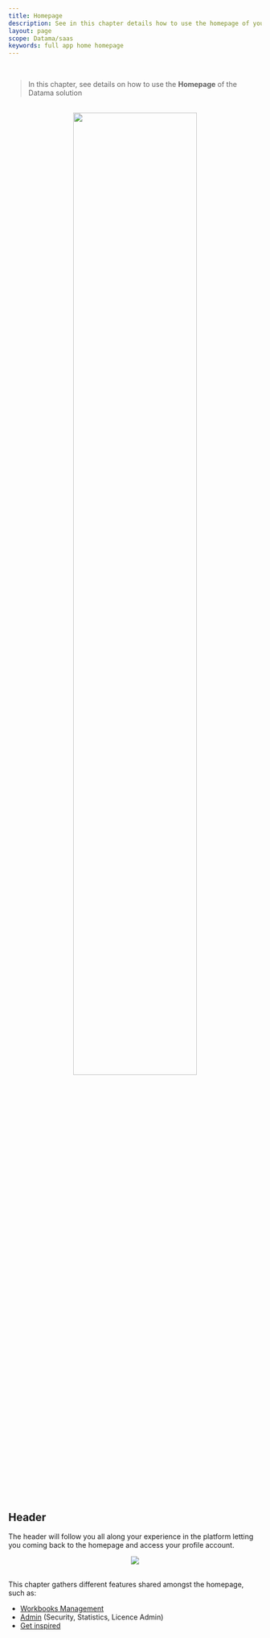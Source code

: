 ```yaml
---
title: Homepage
description: See in this chapter details how to use the homepage of your account
layout: page
scope: Datama/saas
keywords: full app home homepage
---
```


<br>

> In this chapter, see details on how to use the **Homepage**  of the Datama solution

<br>

<center><img style="width:70%;" src="{{site.url}}/{{site.baseurl}}/core_app/new/interface/homepage/images/homepage.png"/></center>


<br>


## Header 

The header will follow you all along your experience in the platform letting you coming back to the homepage and access your profile account.

<center><img src="{{site.url}}/{{site.baseurl}}/core_app/new/interface/homepage/images/homepage_header.png"/></center>



<br>

This chapter gathers different features shared amongst the homepage, such as: 
<!-- - [Header]({{site.url}}/{{site.baseurl}}/core_app/new/interface/homepage/homepage_header.html) -->
- [Workbooks Management]({{site.url}}/{{site.baseurl}}/core_app/new/interface/homepage/workbooks_management.html)
- [Admin]({{site.url}}/{{site.baseurl}}/core_app//new/interface/homepage/admin/admin.html) (Security, Statistics, Licence Admin)
- [Get inspired]({{site.url}}/{{site.baseurl}}/core_app/new/interface/homepage/get_inspired/get_inspired.html)
